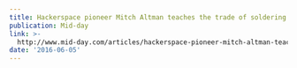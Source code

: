 ```yaml
---
title: Hackerspace pioneer Mitch Altman teaches the trade of soldering
publication: Mid-day
link: >-
  http://www.mid-day.com/articles/hackerspace-pioneer-mitch-altman-teaches-the-trade-of-soldering/17305199
date: '2016-06-05'
---
```


